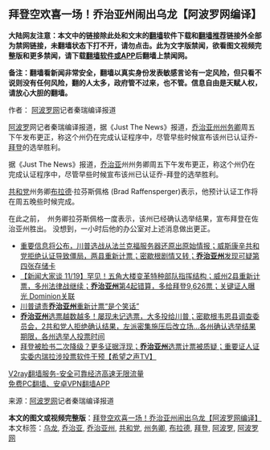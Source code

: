  <h2>拜登空欢喜一场！乔治亚州闹出乌龙【阿波罗网编译】</h2> <p class="notice"><b>大陆网友注意：本文中的链接除此处和文末的<a href="https://github.com/bannedbook/fanqiang" >翻墙</a>软件下载和<a href="https://github.com/killgcd/justmysocks/blob/master/README.md">翻墙推荐</a>链接外全部为禁网链接，未翻墙状态下打不开，请勿点击。此为文字版禁闻，欲看图文视频完整版和更多禁闻，请下载<a href="https://github.com/bannedbook/fanqiang">翻墙软件或APP</a>后翻墙上禁闻网。</p><p>备注：翻墙看新闻非常安全，翻墙以真实身份发表敏感言论有一定风险，但只看不说则没有任何风险，翻的人太多，政府管不过来，也不管。信息自由是天赋人权，请放心大胆的翻墙。</b></p>  <div class="entry"> <p>作者： <span class='wp_keywordlink_affiliate'><a href="https://www.aboluowang.com/" title="阿波罗网" target="_blank">阿波罗网</a></span>记者秦瑞编译报道</p> <p id="summary"><a href="https://www.bannedbook.org/bnews/tag/%E9%98%BF%E6%B3%A2%E7%BD%97/" class="st_tag internal_tag" rel="tag" title="标签 阿波罗 下的日志">阿波罗</a>网记者秦瑞编译报道，据《Just The News》报道，<a href="https://www.bannedbook.org/bnews/tag/%e4%b9%94%e6%b2%bb%e4%ba%9a%e5%b7%9e/" class="st_tag internal_tag" rel="tag" title="标签 乔治亚州 下的日志">乔治亚州</a><a href="https://www.bannedbook.org/bnews/tag/%E5%B7%9E%E5%8A%A1%E5%8D%BF/" class="st_tag internal_tag" rel="tag" title="标签 州务卿 下的日志">州务卿</a>周五下午发布更正，称这个州仍在完成认证程序中，尽管早些时候宣布该州已认证乔-<a href="https://www.bannedbook.org/bnews/tag/%e6%8b%9c%e7%99%bb/" class="st_tag internal_tag" rel="tag" title="标签 拜登 下的日志">拜登</a>的选举胜利。</p> <p></p> <p>据《Just The News》报道，<a href="https://www.bannedbook.org/bnews/tag/%E4%B9%94%E6%B2%BB%E4%BA%9A/" class="st_tag internal_tag" rel="tag" title="标签 乔治亚 下的日志">乔治亚</a>州州务卿周五下午发布更正，称这个州仍在完成认证程序中，尽管早些时候宣布该州已认证乔-拜登的选举胜利。</p>  <p><a href="https://www.bannedbook.org/bnews/tag/%e5%85%b1%e5%92%8c%e5%85%9a/" class="st_tag internal_tag" rel="tag" title="标签 共和党 下的日志">共和党</a>州务卿<a href="https://www.bannedbook.org/bnews/tag/%e5%b8%83%e6%8b%89%e5%be%b7/" class="st_tag internal_tag" rel="tag" title="标签 布拉德 下的日志">布拉德</a>·拉芬斯佩格 (Brad Raffensperger)表示，他预计认证工作将在周五晚些时候完成。</p> <p>在此之前，&nbsp; 州务卿拉芬斯佩格一度表示，该州已经确认选举结果，宣布拜登在佐治亚州胜出。 没想到，一小时后他的办公室对上述消息做出更正。</p> <p></p> <ul class='op-related-articles' title='相关阅读'> <li><a href='https://www.bannedbook.org/bnews/bannedvideo/20201120/1433786.html' target='_blank'>重要信息将公布，川普选战从法兰克福服务器还原出原始情报；威斯康辛共和党拒绝认证导致僵局，两县重新计票；密歇根剧情又转；<b>乔治亚州</b>发现可疑第四张存储卡</a></li> <li><a href='https://www.bannedbook.org/bnews/bannedvideo/20201119/1433680.html' target='_blank'>【新闻大家谈  11/19】罕见！五角大楼变革特种部队指挥结构；威州2县重新计票，多州法律战继续；<b>乔治亚州</b>第4起错算，多给拜登9,626票；关键证人曝光 Dominion关联</a></li> <li><a href='https://www.bannedbook.org/bnews/comments/20201119/1433226.html' target='_blank'>川普谴责<b>乔治亚州</b>重新计票“是个笑话”</a></li> <li><a href='https://www.bannedbook.org/bnews/bannedvideo/20201119/1433193.html' target='_blank'><b>乔治亚州</b>选票越数越多！屡现未记选票，大多投给川普；密歇根韦恩县调查委员会，2共和党人拒绝确认结果，左派密集施压后改立场...各州确认选举结果期限，各州选举人投票时间</a></li> <li><a href='https://www.bannedbook.org/bnews/bannedvideo/20201118/1433160.html' target='_blank'>拜登被脸书二次降级？更多证据浮现；<b>乔治亚州</b>选票计票被质疑；重要证人证实委内瑞拉涉投票软件干预【希望之声TV】</a></li> </ul> <p class="texttj"> <a href="https://www.bannedbook.org/forum23/topic22702.html" target="_blank">V2ray翻墙服务-安全可靠经济高速无限流量</a><br/> <a href="https://github.com/bannedbook/fanqiang/wiki/%E7%A6%81%E9%97%BB%E7%BD%91%E5%AE%89%E5%8D%93%E7%BF%BB%E5%A2%99%E6%96%B0%E9%97%BBAPP" target="_blank">免费PC翻墙、安卓VPN翻墙APP</a></p><p> 来源：<a href="https://www.aboluowang.com/2020/1121/1525635.html" target="_blank">阿波罗网</a>记者秦瑞编译报道 </p> <a name='sharetosocial'></a>       <div><b>本文的图文或视频完整版</b>：<a href='https://www.bannedbook.org/bnews/cnnews/20201121/1434677.html'>拜登空欢喜一场！乔治亚州闹出乌龙【阿波罗网编译】</a></div>  </div><!--END ENTRY--> <div class="postfooter"> <div>本文标签：<a href="https://www.bannedbook.org/bnews/tag/%E4%B9%8C%E9%BE%99/" rel="tag">乌龙</a>, <a href="https://www.bannedbook.org/bnews/tag/%E4%B9%94%E6%B2%BB%E4%BA%9A/" rel="tag">乔治亚</a>, <a href="https://www.bannedbook.org/bnews/tag/%e4%b9%94%e6%b2%bb%e4%ba%9a%e5%b7%9e/" rel="tag">乔治亚州</a>, <a href="https://www.bannedbook.org/bnews/tag/%e5%85%b1%e5%92%8c%e5%85%9a/" rel="tag">共和党</a>, <a href="https://www.bannedbook.org/bnews/tag/%E5%B7%9E%E5%8A%A1%E5%8D%BF/" rel="tag">州务卿</a>, <a href="https://www.bannedbook.org/bnews/tag/%e5%b8%83%e6%8b%89%e5%be%b7/" rel="tag">布拉德</a>, <a href="https://www.bannedbook.org/bnews/tag/%e6%8b%9c%e7%99%bb/" rel="tag">拜登</a>, <a href="https://www.bannedbook.org/bnews/tag/%E9%98%BF%E6%B3%A2%E7%BD%97/" rel="tag">阿波罗</a>, <a href="https://www.bannedbook.org/bnews/tag/%e9%98%bf%e6%b3%a2%e7%bd%97%e7%bd%91/" rel="tag">阿波罗网</a></div>  </div><!--END POSTFOOTER--> 